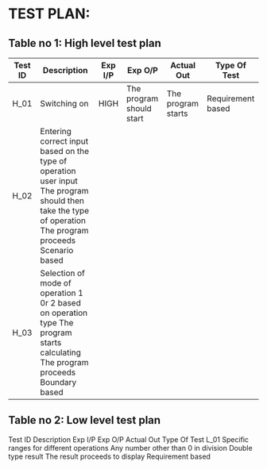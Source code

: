 # TEST PLAN:
## Table no 1: High level test plan

|Test ID|	Description|	Exp I/P|	Exp O/P|	Actual Out|	Type Of Test|
|---|---|---|---|---|---|
|H_01|	Switching on|	HIGH	|The program should start|	The program starts|	Requirement based|
|H_02|	Entering correct input based on the type of operation	user input	The program should then take the type of operation	The program proceeds	Scenario based
|H_03|	Selection of mode of operation	1 0r 2 based on operation type	The program starts calculating	The program proceeds	Boundary based

## Table no 2: Low level test plan
Test ID	Description	Exp I/P	Exp O/P	Actual Out	Type Of Test
L_01	Specific ranges for different operations	Any number other than 0 in division	Double type result	The result proceeds to display	Requirement based
